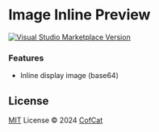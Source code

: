 # Image Inline Preview

<a href="https://marketplace.visualstudio.com/items?itemName=antfu.ext-name" target="__blank"><img src="https://img.shields.io/visual-studio-marketplace/v/antfu.ext-name.svg?color=eee&amp;label=VS%20Code%20Marketplace&logo=visual-studio-code" alt="Visual Studio Marketplace Version" /></a>

### Features

- Inline display image (base64)

## License

[MIT](./LICENSE) License © 2024 [CofCat](https://github.com/cofcat)
